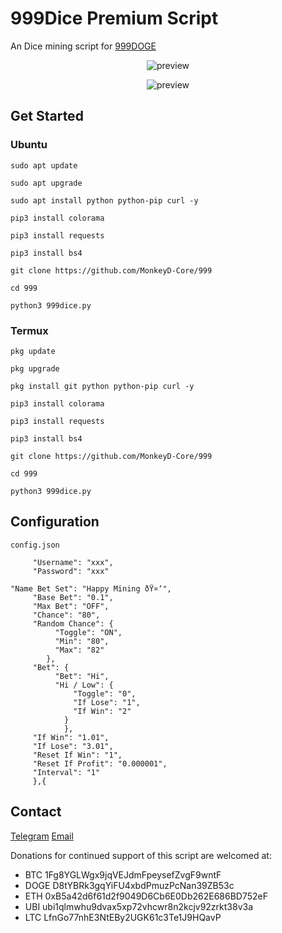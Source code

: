 # 999Dice Premium Script
An Dice mining script for [999DOGE]( https://www.999doge.com/?319436992)

<p align="center">
  <img src="preview.png" alt="preview">
</p>

<p align="center">
  <img src="preview2.png" alt="preview">
</p>

## Get Started

### Ubuntu
```
sudo apt update
```
```
sudo apt upgrade
```
```
sudo apt install python python-pip curl -y
```
```
pip3 install colorama
```
```
pip3 install requests
```
```
pip3 install bs4
```
```
git clone https://github.com/MonkeyD-Core/999
```
```
cd 999
```
```
python3 999dice.py
```
### Termux
```
pkg update
```
```
pkg upgrade
```
```
pkg install git python python-pip curl -y
```
```
pip3 install colorama
```
```
pip3 install requests
```
```
pip3 install bs4
```
```
git clone https://github.com/MonkeyD-Core/999
```
```
cd 999
```
```
python3 999dice.py
```
## Configuration
```
config.json
```
```
     "Username": "xxx",
     "Password": "xxx"
```
```
"Name Bet Set": "Happy Mining ðŸ¤‘",
     "Base Bet": "0.1",
     "Max Bet": "OFF",
     "Chance": "80",
     "Random Chance": {
          "Toggle": "ON",
          "Min": "80",
          "Max": "82"
        },
     "Bet": {
          "Bet": "Hi",
          "Hi / Low": {
              "Toggle": "0",
              "If Lose": "1",
              "If Win": "2"
            }
	        },
     "If Win": "1.01",
     "If Lose": "3.01",
     "Reset If Win": "1",
     "Reset If Profit": "0.000001",
     "Interval": "1"
     },{
```
## Contact
[Telegram]( https://t.me/monkeydc)
[Email]( mailto:imskaa.co@gmail.com)

Donations for continued support of this script are welcomed at:

* BTC 1Fg8YGLWgx9jqVEJdmFpeysefZvgF9wntF
* DOGE D8tYBRk3gqYiFU4xbdPmuzPcNan39ZB53c 
* ETH 0xB5a42d6f61d2f9049D6Cb6E0Db262E686BD752eF
* UBI ubi1qlmwhu9dvax5xp72vhcwr8n2kcjv92zrkt38v3a
* LTC LfnGo77nhE3NtEBy2UGK61c3Te1J9HQavP
